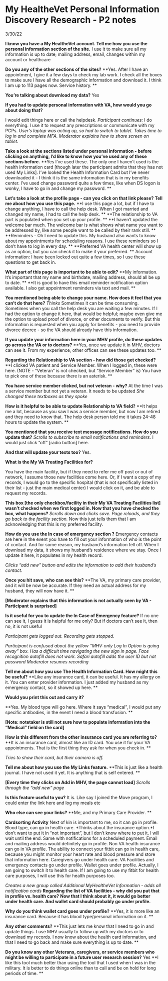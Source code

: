 #  My HealtheVet Personal Information Discovery Research - P2 notes
3/30/22

**I know you have a My HealtheVet account. Tell me how you use the personal information section of the site.**
I use it to make sure all my information is up to date; mailing address, email, changes within my account or healthcare

**Do you any of the other sections of the sites?**
**Yes. After I have an appointment, I give it a few days to check my lab work. I check all the boxes to make sure I have all the demographic information and download it. I think I am up to 113 pages now. Service history. **

**You’re talking about download my data?**
Yes

**If you had to update personal information with VA, how would you go about doing that?**

I would edit things here or call the helpdesk.
*Participant continues:* I do everything. I use it to request any prescriptions or communicate with my PCPs. 
*User’s laptop was acting up, so had to switch to tablet. Takes time to log in and complete MFA. Moderator explains how to share screen on tablet.*

**Take a look at the sections listed under personal information - before clicking on anything, I’d like to know how you’ve used any of these sections before.**
**Yes I’ve used these. The only one I haven’t used is the health information card [though later the participant admits that they has not used My Links]. I’ve looked the Health Information Card but I’ve never downloaded it - I think it is the same information that is in my benefits center. I’ve used change password quite a few times, like when DS logon is wonky, I have to go in and change my password. **

**Let’s take a look at the profile page - can you click on that link please?** **Tell me about how you use this page.**
**I use this page a lot, but if I have to change anything, I have to call the help desk. When I got married and changed my name, I had to call the help desk. **
**The relationship to VA part is populated when you set up your profile. **
**I haven’t updated the welcome bar much. The welcome bar is what shows what name you want to be addressed by, like some people want to be called by their rank still. **
**Reminders - Oh I need to update this. My husband also wants to know about my appointments for scheduling reasons. I use these reminders so I don’t have to log in every day. **
**Preferred VA health center will show up as an option, but you can check it to make it your preferred. **
Account information: I have been locked out quite a few times, so I use these questions to get back in.

**What part of this page is important to be able to edit?**
**My information. It’s important that my name and birthdate, mailing address, should all be up to date. **
**It is good to have this email reminder notification option available. I also get appointment reminders via text and mail. **

**You mentioned being able to change your name. How does it feel that you can’t do that here?**
*Thinks*
Sometimes it can be time consuming. Sometimes when you call the help desk you are waiting a few minutes. If I had the option to change it here, that would be helpful; maybe even give me the option to upload proof of divorce, or other documents to verify. But this information is requested when you apply for benefits - you need to provide divorce decree - so the VA should already have this information.

**If you update your information here in your MHV profile, do these updates go across the VA or to doctors?**
**Yes, once we update it in MHV, doctors can see it. From my experience, other offices can see these updates too. **

**Regarding the Relationship to VA section - how did those get checked?**
**I clicked VA patient and Service Member. When I logged in, these were here. (NOTE - “Veteran” is not checked, but “Service Member” is) You have to pick one of these because there is an asterisk. **

**You have service member clicked, but not veteran - why?**
At the time I was a service member but not yet a veteran. It needs to be updated
*She changed these textboxes as they spoke*

**How is it helpful to be able to update Relationship to VA field?**
**It helps me a lot, because as you saw I was a service member, but now I am retired and they need to know that. The help desk person told me it takes 24-48 hours to update the system. **

**You mentioned that you receive text message notifications. How do you update that?**
*Scrolls to subscribe to email notifications and reminders.*
I would just click “off” [radio button] here.

**And that will update your texts too?**
Yes.

**What is the My VA Treating Facilities for?**

You have the main facility, but if they need to refer me off post or out of network, I assume those new facilities come here. Or, if I want a copy of my records, I would go to the specific hospital (that is not specifically listed in their list - just the main medical center) I would click on it, and be able to request my records. 

**This box [the only checkbox/facility in their My VA Treating Facilities list] wasn’t checked when we first logged in. Now that you have checked the box, what happens?**
*Scrolls down and clicks save. Page reloads, and they go back to the facility section.*
Now this just tells them that I am acknowledging that this is my preferred facility. 

**How do you use the In case of emergency section ?**
Emergency contacts are here in the event you have to fill out your information of who is the point of contact. And for some reason, my husband’s information fell off. When I download my data, it shows my husband’s residence where we stay. Once I update it here, it populates in my health record. 

*Clicks “add new” button and edits the information to add their husband’s contact.*

**Once you hit save, who can see this?**
**The VA, my primary care provider, and it will be now be accurate. If they need an actual address for my husband, they will now have it. **

**[Moderator explains that this information is not actually seen by VA - Participant is surprised]**

**Is it useful for you to update the In Case of Emergency feature?**
If no one can see it, I guess it is helpful for me only? But if doctors can’t see it, then no, it is not useful

*Participant gets logged out.*
*Recording gets stopped.*

*Participant is confused about the yellow “MHV-only Log In Option is going away” box. Has a difficult time navigating the new sign in page. Face recognition autofill does not work. Safari autofill adds the user ID but not password*
*Moderator resumes recording*

**Tell me about how you use The Health Information Card. How might this be useful?**
**Like any insurance card, it can be useful. It has my allergy on it. You can enter provider information. I just added my husband as my emergency contact, so it showed up here. **

**Would you print this out and carry it?**

**Yes. My blood type will go here. Where it says “medical”, I would put any specific antibodies, in the event I need a blood transfusion. **

**[Note: notetaker is still not sure how to populate information into the “Medical” field on the card]**

**How is this different from the other insurance card you are referring to?**
**It is an insurance card, almost like an ID card. You use it for your VA appointments. That is the first thing they ask for when you check in. **

*Tries to show their card, but their camera is off.*

**Tell me about how you use the My Links feature.**
**This is just like a health journal. I have not used it yet. It is anything that is self entered. **

**[Every time they clicks on Add in MHV, the page cannot load]**
*Scrolls through the “add new” page*

**Is this feature useful to you?**
It is. Like say I joined the Move program, I could enter the link here and log my meals etc

**Who else can see your links?**
**Me, and my Primary Care Provider. **

**Cardsorting Activity**
Next of kin is important to me, so it can go in profile. 
Blood type, can go in health care. 
*Thinks about the insurance option.*I don’t want to put it in “not important”, but I don’t know where to put it. I will wait until the end. Same with notifications for a scheduled payment. 
Email and mailing address would definitely go in profile. 
Non VA health insurance can go in VA profile. 
The ability to connect your fitbit can go in health care, because you might monitor your heart rate and blood pressure and store that information here.
Caregivers go under health care. 
VA Facilities and emergency contacts go under profile. 
Wallet goes under profile. Actually, I am going to switch it to health care. If I am going to use my fitbit for health care purposes, I will use this for health purposes too. 

*Creates a new group called Additional MyHealtheVet Information - adds all notification cards*
**Regarding the list of VA facilities - why did you put that in profile vs. health care?**
**Now that I think about it, it would go better under health care. And wallet card should probably go under profile.**

**Why do you think wallet card goes under profile?**
**Yes, it is more like an insurance card. Because it has blood type/personal information on it. **

**Any other comments?**
**This just lets me know that I need to go in and update things. I use MHV usually to follow up with my doctors or to download my records. I now know about the health card information, and that I need to go back and make sure everything is up to date. **

**Do you know any other Veterans, caregivers, or service members who might be willing to participate in a future user research session?**
Yes
**I like this tool much better than using the tool that I used when I was in the military. It is better to do things online than to call and be on hold for long periods of time. **
